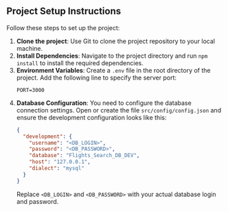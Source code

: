 ## Project Setup Instructions

Follow these steps to set up the project:

1. **Clone the project**: Use Git to clone the project repository to your local machine.
2. **Install Dependencies**: Navigate to the project directory and run `npm install` to install the required dependencies.
3. **Environment Variables**: Create a `.env` file in the root directory of the project. Add the following line to specify the server port:
   ```
   PORT=3000
   ```
4. **Database Configuration**: You need to configure the database connection settings. Open or create the file `src/config/config.json` and ensure the development configuration looks like this:
   ```json
   {
     "development": {
       "username": "<DB_LOGIN>",
       "password": "<DB_PASSWORD>",
       "database": "Flights_Search_DB_DEV",
       "host": "127.0.0.1",
       "dialect": "mysql"
     }
   }
   ```
   Replace `<DB_LOGIN>` and `<DB_PASSWORD>` with your actual database login and password.

